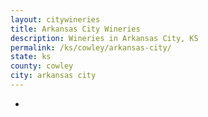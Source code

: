 ```yaml
---
layout: citywineries
title: Arkansas City Wineries
description: Wineries in Arkansas City, KS
permalink: /ks/cowley/arkansas-city/
state: ks
county: cowley
city: arkansas city
---
```

-
